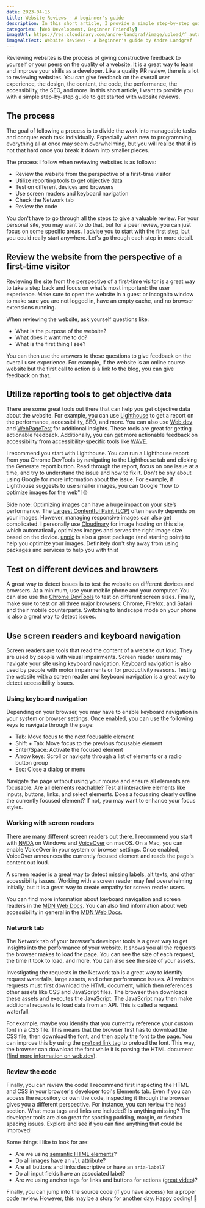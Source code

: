 ```yaml
---
date: 2023-04-15
title: Website Reviews - A beginner's guide
description: In this short article, I provide a simple step-by-step guide to reviewing websites. Follow this guide to give constructive feedback to your peers or find ways to improve your own web app.
categories: [Web Development, Beginner Friendly]
imageUrl: https://res.cloudinary.com/andre-landgraf/image/upload/f_auto,q_auto/v1682302824/andrelandgraf.dev/website_reviews_scqfml
imageAltText: Website Reviews - A beginner's guide by Andre Landgraf
---
```


Reviewing websites is the process of giving constructive feedback to yourself or your peers on the quality of a website. It is a great way to learn and improve your skills as a developer. Like a quality PR review, there is a lot to reviewing websites. You can give feedback on the overall user experience, the design, the content, the code, the performance, the accessibility, the SEO, and more. In this short article, I want to provide you with a simple step-by-step guide to get started with website reviews.

## The process

The goal of following a process is to divide the work into manageable tasks and conquer each task individually. Especially when new to programming, everything all at once may seem overwhelming, but you will realize that it is not that hard once you break it down into smaller pieces.

The process I follow when reviewing websites is as follows:

- Review the website from the perspective of a first-time visitor
- Utilize reporting tools to get objective data
- Test on different devices and browsers
- Use screen readers and keyboard navigation
- Check the Network tab
- Review the code

You don't have to go through all the steps to give a valuable review. For your personal site, you may want to do that, but for a peer review, you can just focus on some specific areas. I advise you to start with the first step, but you could really start anywhere. Let's go through each step in more detail.

## Review the website from the perspective of a first-time visitor

Reviewing the site from the perspective of a first-time visitor is a great way to take a step back and focus on what's most important: the user experience. Make sure to open the website in a guest or incognito window to make sure you are not logged in, have an empty cache, and no browser extensions running.

When reviewing the website, ask yourself questions like:

- What is the purpose of the website?
- What does it want me to do?
- What is the first thing I see?

You can then use the answers to these questions to give feedback on the overall user experience. For example, if the website is an online course website but the first call to action is a link to the blog, you can give feedback on that.

## Utilize reporting tools to get objective data

There are some great tools out there that can help you get objective data about the website. For example, you can use [Lighthouse](https://developers.google.com/web/tools/lighthouse) to get a report on the performance, accessibility, SEO, and more. You can also use [Web.dev](https://web.dev/measure/) and [WebPageTest](https://www.webpagetest.org/) for additional insights. These tools are great for getting actionable feedback. Additionally, you can get more actionable feedback on accessibility from accessibility-specific tools like [WAVE](https://wave.webaim.org/extension/).

I recommend you start with Lighthouse. You can run a Lighthouse report from you Chrome DevTools by navigating to the Lighthouse tab and clicking the Generate report button. Read through the report, focus on one issue at a time, and try to understand the issue and how to fix it. Don't be shy about using Google for more information about the issue. For example, if Lighthouse suggests to use smaller images, you can Google "how to optimize images for the web"! 🤓

Side note: Optimizing images can have a huge impact on your site’s performance. The [Largest Contentful Paint (LCP)](https://web.dev/articles/lcp) often heavily depends on your images. However, managing responsive images can also get complicated. I personally use [Cloudinary](https://cloudinary.com/) for image hosting on this site, which automatically optimizes images and serves the right image size based on the device. [unpic](https://unpic.pics) is also a great package (and starting point) to help you optimize your images. Definitely don't shy away from using packages and services to help you with this!

## Test on different devices and browsers

A great way to detect issues is to test the website on different devices and browsers. At a minimum, use your mobile phone and your computer. You can also use the [Chrome DevTools](https://developer.chrome.com/docs/devtools/) to test on different screen sizes. Finally, make sure to test on all three major browsers: Chrome, Firefox, and Safari and their mobile counterparts. Switching to landscape mode on your phone is also a great way to detect issues.

## Use screen readers and keyboard navigation

Screen readers are tools that read the content of a website out loud. They are used by people with visual impairments. Screen reader users may navigate your site using keyboard navigation. Keyboard navigation is also used by people with motor impairments or for productivity reasons. Testing the website with a screen reader and keyboard navigation is a great way to detect accessibility issues.

### Using keyboard navigation

Depending on your browser, you may have to enable keyboard navigation in your system or browser settings. Once enabled, you can use the following keys to navigate through the page:

- Tab: Move focus to the next focusable element
- Shift + Tab: Move focus to the previous focusable element
- Enter/Space: Activate the focused element
- Arrow keys: Scroll or navigate through a list of elements or a radio button group
- Esc: Close a dialog or menu

Navigate the page without using your mouse and ensure all elements are focusable. Are all elements reachable? Test all interactive elements like inputs, buttons, links, and select elements. Does a focus ring clearly outline the currently focused element? If not, you may want to enhance your focus styles.


### Working with screen readers

There are many different screen readers out there. I recommend you start with [NVDA](https://www.nvaccess.org/) on Windows and [VoiceOver](https://www.apple.com/accessibility/mac/vision/) on macOS. On a Mac, you can enable VoiceOver in your system or browser settings. Once enabled, VoiceOver announces the currently focused element and reads the page's content out loud.

A screen reader is a great way to detect missing labels, alt texts, and other accessibility issues. Working with a screen reader may feel overwhelming initially, but it is a great way to create empathy for screen reader users.

You can find more information about keyboard navigation and screen readers in the [MDN Web Docs](https://developer.mozilla.org/en-US/docs/Glossary/Screen_reader). You can also find information about web accessibility in general in the  [MDN Web Docs](https://developer.mozilla.org/en-US/docs/Web/Accessibility/ARIA).

### Network tab

The Network tab of your browser's developer tools is a great way to get insights into the performance of your website. It shows you all the requests the browser makes to load the page. You can see the size of each request, the time it took to load, and more. You can also see the size of your assets.

Investigating the requests in the Network tab is a great way to identify request waterfalls, large assets, and other performance issues. All website requests must first download the HTML document, which then references other assets like CSS and JavaScript files. The browser then downloads these assets and executes the JavaScript. The JavaScript may then make additional requests to load data from an API. This is called a request waterfall.

For example, maybe you identify that you currently reference your custom font in a CSS file. This means that the browser first has to download the CSS file, then download the font, and then apply the font to the page. You can improve this by using the [`preload` link tag](https://developer.mozilla.org/en-US/docs/Web/HTML/Attributes/rel/preload) to preload the font. This way, the browser can download the font while it is parsing the HTML document ([find more information on web.dev](https://web.dev/articles/codelab-preload-web-fonts)).

### Review the code

Finally, you can review the code! I recommend first inspecting the HTML and CSS in your browser's developer tool's Elements tab. Even if you can access the repository or own the code, inspecting it through the browser gives you a different perspective. For instance, you can review the `head` section. What meta tags and links are included? Is anything missing? The developer tools are also great for spotting padding, margin, or flexbox spacing issues. Explore and see if you can find anything that could be improved!

Some things I like to look for are:

- Are we using [semantic HTML elements](https://developer.mozilla.org/en-US/docs/Glossary/Semantics#semantics_in_html)?
- Do all images have an `alt` attribute?
- Are all buttons and links descriptive or have an `aria-label`?
- Do all input fields have an associated label?
- Are we using anchor tags for links and buttons for actions ([great video](https://x.com/Steve8708/status/1530978903698771969?s=20))?

Finally, you can jump into the source code (if you have access) for a proper code review. However, this may be a story for another day. Happy coding! 🙋